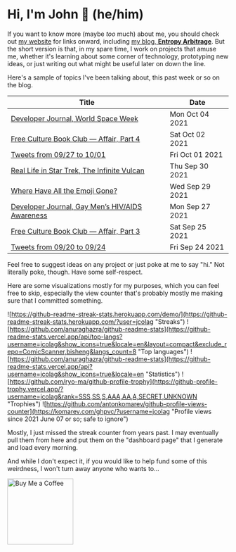 # Hi, I'm John 👋 (he/him)

If you want to know more (maybe *too* much) about me, you should check out [my website](https://john.colagioia.net/) for links onward, including [my blog, **Entropy Arbitrage**](https://john.colagioia.net/blog).  But the short version is that, in my spare time, I work on projects that amuse me, whether it's learning about some corner of technology, prototyping new ideas, or just writing out what might be useful later on down the line.

Here's a sample of topics I've been talking about, this past week or so on the blog.

|Title|Date|
|-----|-------|
|[Developer Journal, World Space Week](https://john.colagioia.net/blog/2021/10/04/space.html)|Mon Oct 04 2021|
|[Free Culture Book Club — Affair, Part 4](https://john.colagioia.net/blog/2021/10/02/affair4.html)|Sat Oct 02 2021|
|[Tweets from 09/27 to 10/01](https://john.colagioia.net/blog/media/2021/10/01/week.html)|Fri Oct 01 2021|
|[Real Life in Star Trek, The Infinite Vulcan](https://john.colagioia.net/blog/2021/09/30/infinite.html)|Thu Sep 30 2021|
|[Where Have All the Emoji Gone?](https://john.colagioia.net/blog/2021/09/29/emoji.html)|Wed Sep 29 2021|
|[Developer Journal, Gay Men’s HIV/AIDS Awareness](https://john.colagioia.net/blog/2021/09/27/hiv.html)|Mon Sep 27 2021|
|[Free Culture Book Club — Affair, Part 3](https://john.colagioia.net/blog/2021/09/25/affair3.html)|Sat Sep 25 2021|
|[Tweets from 09/20 to 09/24](https://john.colagioia.net/blog/media/2021/09/24/week.html)|Fri Sep 24 2021|

Feel free to suggest ideas on any project or just poke at me to say "hi." Not literally poke, though. Have some self-respect.

Here are some visualizations mostly for my purposes, which you can feel free to skip, especially the view counter that's probably mostly me making sure that I committed something.

![https://github-readme-streak-stats.herokuapp.com/demo/](https://github-readme-streak-stats.herokuapp.com/?user=jcolag "Streaks")
![https://github.com/anuraghazra/github-readme-stats](https://github-readme-stats.vercel.app/api/top-langs?username=jcolag&show_icons=true&locale=en&layout=compact&exclude_repo=ComicScanner,bisheng&langs_count=8 "Top languages")
![https://github.com/anuraghazra/github-readme-stats](https://github-readme-stats.vercel.app/api?username=jcolag&show_icons=true&locale=en "Statistics")
![https://github.com/ryo-ma/github-profile-trophy](https://github-profile-trophy.vercel.app/?username=jcolag&rank=SSS,SS,S,AAA,AA,A,SECRET,UNKNOWN "Trophies")
![https://github.com/antonkomarev/github-profile-views-counter](https://komarev.com/ghpvc/?username=jcolag "Profile views since 2021 June 07 or so; safe to ignore")

Mostly, I just missed the streak counter from years past.  I may eventually pull them from here and put them on the "dashboard page" that I generate and load every morning.

And while I don't expect it, if you would like to help fund some of this weirdness, I won't turn away anyone who wants to...

[<img src="https://cdn.buymeacoffee.com/buttons/v2/default-yellow.png" alt="Buy Me a Coffee" width="150px"/>](https://www.buymeacoffee.com/jcolag)
